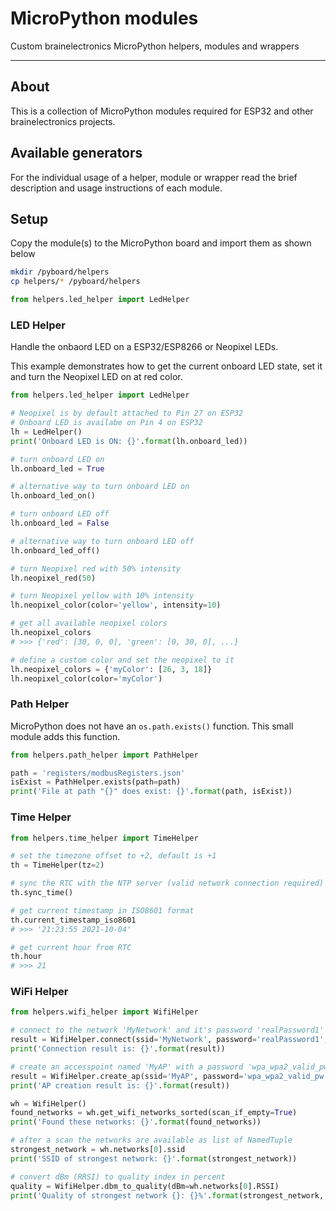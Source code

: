 # MicroPython modules

Custom brainelectronics MicroPython helpers, modules and wrappers

---------------

## About

This is a collection of MicroPython modules required for ESP32 and other
brainelectronics projects.

## Available generators

For the individual usage of a helper, module or wrapper read the brief
description and usage instructions of each module.

## Setup

Copy the module(s) to the MicroPython board and import them as shown below

```bash
mkdir /pyboard/helpers
cp helpers/* /pyboard/helpers
```

```python
from helpers.led_helper import LedHelper
```

### LED Helper

Handle the onbaord LED on a ESP32/ESP8266 or Neopixel LEDs.

This example demonstrates how to get the current onboard LED state, set it and
turn the Neopixel LED on at red color.

```python
from helpers.led_helper import LedHelper

# Neopixel is by default attached to Pin 27 on ESP32
# Onboard LED is availabe on Pin 4 on ESP32
lh = LedHelper()
print('Onboard LED is ON: {}'.format(lh.onboard_led))

# turn onboard LED on
lh.onboard_led = True

# alternative way to turn onboard LED on
lh.onboard_led_on()

# turn onboard LED off
lh.onboard_led = False

# alternative way to turn onboard LED off
lh.onboard_led_off()

# turn Neopixel red with 50% intensity
lh.neopixel_red(50)

# turn Neopixel yellow with 10% intensity
lh.neopixel_color(color='yellow', intensity=10)

# get all available neopixel colors
lh.neopixel_colors
# >>> {'red': [30, 0, 0], 'green': [0, 30, 0], ...}

# define a custom color and set the neopixel to it
lh.neopixel_colors = {'myColor': [26, 3, 18]}
lh.neopixel_color(color='myColor')
```

### Path Helper

MicroPython does not have an `os.path.exists()` function. This small module
adds this function.

```python
from helpers.path_helper import PathHelper

path = 'registers/modbusRegisters.json'
isExist = PathHelper.exists(path=path)
print('File at path "{}" does exist: {}'.format(path, isExist))
```

### Time Helper

```python
from helpers.time_helper import TimeHelper

# set the timezone offset to +2, default is +1
th = TimeHelper(tz=2)

# sync the RTC with the NTP server (valid network connection required)
th.sync_time()

# get current timestamp in ISO8601 format
th.current_timestamp_iso8601
# >>> '21:23:55 2021-10-04'

# get current hour from RTC
th.hour
# >>> 21
```

### WiFi Helper

```python
from helpers.wifi_helper import WifiHelper

# connect to the network 'MyNetwork' and it's password 'realPassword1'
result = WifiHelper.connect(ssid='MyNetwork', password='realPassword1', timedout=3)
print('Connection result is: {}'.format(result))

# create an accesspoint named 'MyAP' with a password 'wpa_wpa2_valid_pw'
result = WifiHelper.create_ap(ssid='MyAP', password='wpa_wpa2_valid_pw', channel=10)
print('AP creation result is: {}'.format(result))

wh = WifiHelper()
found_networks = wh.get_wifi_networks_sorted(scan_if_empty=True)
print('Found these networks: {}'.format(found_networks))

# after a scan the networks are available as list of NamedTuple
strongest_network = wh.networks[0].ssid
print('SSID of strongest network: {}'.format(strongest_network))

# convert dBm (RRSI) to quality index in percent
quality = WifiHelper.dbm_to_quality(dBm=wh.networks[0].RSSI)
print('Quality of strongest network {}: {}%'.format(strongest_network, quality))
```
